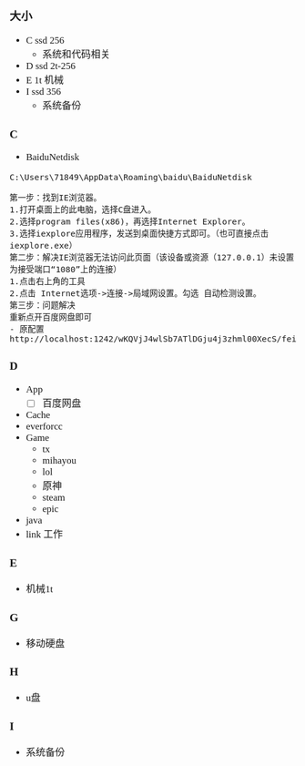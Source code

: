 <span  style="font-family: Simsun,serif; font-size: 17px; ">

### 大小

- C ssd 256
    - 系统和代码相关
- D ssd 2t-256
- E 1t 机械
- I ssd 356
    - 系统备份

### C

- BaiduNetdisk

~~~
C:\Users\71849\AppData\Roaming\baidu\BaiduNetdisk

第一步：找到IE浏览器。
1.打开桌面上的此电脑，选择C盘进入。
2.选择program files(x86)，再选择Internet Explorer。
3.选择iexplore应用程序，发送到桌面快捷方式即可。（也可直接点击 iexplore.exe）
第二步：解决IE浏览器无法访问此页面（该设备或资源（127.0.0.1）未设置为接受端口“1080”上的连接）
1.点击右上角的工具
2.点击 Internet选项->连接->局域网设置。勾选 自动检测设置。
第三步：问题解决
重新点开百度网盘即可
- 原配置
http://localhost:1242/wKQVjJ4wlSb7ATlDGju4j3zhml00XecS/fei.pac

~~~

### D

- App
    - [ ] 百度网盘
- Cache
- everforcc
- Game
    - tx
    - mihayou
    - lol
    - 原神
    - steam
    - epic
- java
- link 工作

### E

- 机械1t

### G

- 移动硬盘

### H

- u盘

### I

- 系统备份

</span>